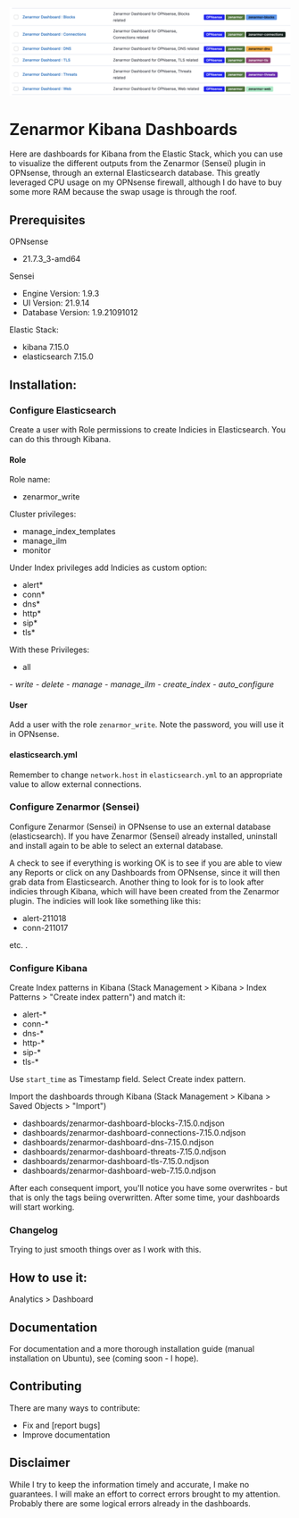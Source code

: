 ![zenanaboards](zenarmor-kibana-dashboards.png "zenanaboards")
# Zenarmor Kibana Dashboards

Here are dashboards for Kibana from the Elastic Stack, which you can use to visualize the different outputs from the Zenarmor (Sensei) plugin in OPNsense, through an external Elasticsearch database. This greatly leveraged CPU usage on my OPNsense firewall, although I do have to buy some more RAM because the swap usage is through the roof. 

## Prerequisites

OPNsense
- 21.7.3_3-amd64

Sensei 
- Engine Version: 1.9.3 
- UI Version:	21.9.14
- Database Version:	1.9.21091012

Elastic Stack:
- kibana 7.15.0
- elasticsearch 7.15.0

## Installation:
### Configure Elasticsearch
Create a user with Role permissions to create Indicies in Elasticsearch. You can do this through Kibana. 

#### Role
Role name:
- zenarmor_write

Cluster privileges:
- manage_index_templates
- manage_ilm
- monitor

Under Index privileges add Indicies as custom option:
- alert*
- conn*
- dns*
- http*
- sip*
- tls*

With these Privileges: 
- all

*- write*
*- delete*
*- manage*
*- manage_ilm*
*- create_index*
*- auto_configure*


#### User
Add a user with the role `zenarmor_write`. Note the password, you will use it in OPNsense. 

#### elasticsearch.yml
Remember to change `network.host` in `elasticsearch.yml` to an appropriate value to allow external connections. 

### Configure Zenarmor (Sensei)
Configure Zenarmor (Sensei) in OPNsense to use an external database (elasticsearch). If you have Zenarmor (Sensei) already installed, uninstall and install again to be able to select an external database. 

A check to see if everything is working OK is to see if you are able to view any Reports or click on any Dashboards from OPNsense, since it will then grab data from Elasticsearch. Another thing to look for is to look after indicies through Kibana, which will have been created from the Zenarmor plugin. The indicies will look like something like this: 

- alert-211018
- conn-211017

etc. .

### Configure Kibana
Create Index patterns in Kibana (Stack Management > Kibana > Index Patterns > "Create index pattern") and match it:
- alert-*
- conn-*
- dns-*
- http-*
- sip-*
- tls-*

Use `start_time` as Timestamp field. Select Create index pattern. 

Import the dashboards through Kibana (Stack Management > Kibana > Saved Objects > "Import")

- dashboards/zenarmor-dashboard-blocks-7.15.0.ndjson
- dashboards/zenarmor-dashboard-connections-7.15.0.ndjson
- dashboards/zenarmor-dashboard-dns-7.15.0.ndjson
- dashboards/zenarmor-dashboard-threats-7.15.0.ndjson
- dashboards/zenarmor-dashboard-tls-7.15.0.ndjson
- dashboards/zenarmor-dashboard-web-7.15.0.ndjson

After each consequent import, you'll notice you have some overwrites - but that is only the tags beiing overwritten.
After some time, your dashboards will start working. 

### Changelog

Trying to just smooth things over as I work with this.

## How to use it:

Analytics > Dashboard 

## Documentation

For documentation and a more thorough installation guide (manual installation on Ubuntu), see (coming soon - I hope).


## Contributing

There are many ways to contribute:
- Fix and [report bugs]
- Improve documentation

## Disclaimer

While I try to keep the information timely and accurate, I make no guarantees. I will make an effort to correct errors brought to my attention. Probably there are some logical errors already in the dashboards. 